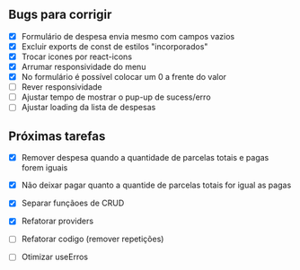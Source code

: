 ## Bugs para corrigir

- [x] Formulário de despesa envia mesmo com campos vazios
- [x] Excluir exports de const de estilos "incorporados"
- [x] Trocar icones por react-icons
- [x] Arrumar responsividade do menu
- [x] No formulário é possível colocar um 0 a frente do valor
- [ ] Rever responsividade
- [ ] Ajustar tempo de mostrar o pup-up de sucess/erro
- [ ] Ajustar loading da lista de despesas

## Próximas tarefas

- [x] Remover despesa quando a quantidade de parcelas totais e pagas forem iguais
- [x] Não deixar pagar quanto a quantide de parcelas totais for igual as pagas
- [x] Separar funçãoes de CRUD
- [x] Refatorar providers
- [ ] Refatorar codigo (remover repetições)
- [ ] Otimizar useErros

